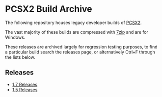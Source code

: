 # PCSX2 Build Archive

The following repository houses legacy developer builds of [PCSX2](https://github.com/PCSX2/pcsx2).

The vast majority of these builds are compressed with [7zip](https://www.7-zip.org/download.html) and are for Windows.

These releases are archived largely for regression testing purposes, to find a particular build search the releases page, or alternatively Ctrl+F through the lists below.

## Releases

- [1.7 Releases](./RELEASES-1.7.md)
- [1.5 Releases](./RELEASES-1.5.md)
